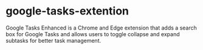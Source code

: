 # google-tasks-extention
Google Tasks Enhanced is a Chrome and Edge extension that adds a search box for Google Tasks and allows users to toggle collapse and expand subtasks for better task management.
